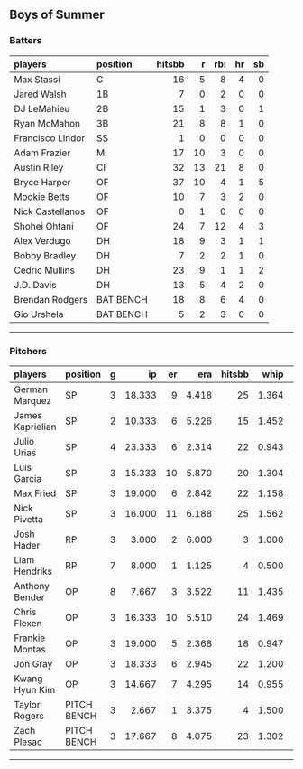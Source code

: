 ## Boys of Summer

### Batters

 
|players          |position  | hitsbb|  r| rbi| hr| sb| 
|:----------------|:---------|------:|--:|---:|--:|--:| 
|Max Stassi       |C         |     16|  5|   8|  4|  0| 
|Jared Walsh      |1B        |      7|  0|   2|  0|  0| 
|DJ LeMahieu      |2B        |     15|  1|   3|  0|  1| 
|Ryan McMahon     |3B        |     21|  8|   8|  1|  0| 
|Francisco Lindor |SS        |      1|  0|   0|  0|  0| 
|Adam Frazier     |MI        |     17| 10|   3|  0|  0| 
|Austin Riley     |CI        |     32| 13|  21|  8|  0| 
|Bryce Harper     |OF        |     37| 10|   4|  1|  5| 
|Mookie Betts     |OF        |     10|  7|   3|  2|  0| 
|Nick Castellanos |OF        |      0|  1|   0|  0|  0| 
|Shohei Ohtani    |OF        |     24|  7|  12|  4|  3| 
|Alex Verdugo     |DH        |     18|  9|   3|  1|  1| 
|Bobby Bradley    |DH        |      7|  2|   2|  1|  0| 
|Cedric Mullins   |DH        |     23|  9|   1|  1|  2| 
|J.D. Davis       |DH        |     13|  5|   4|  2|  0| 
|Brendan Rodgers  |BAT BENCH |     18|  8|   6|  4|  0| 
|Gio Urshela      |BAT BENCH |      5|  2|   3|  0|  0| 

* * *

### Pitchers

 
|players          |position    |  g|     ip| er|   era| hitsbb|  whip| so|  w| sv| 
|:----------------|:-----------|--:|------:|--:|-----:|------:|-----:|--:|--:|--:| 
|German Marquez   |SP          |  3| 18.333|  9| 4.418|     25| 1.364| 20|  1|  0| 
|James Kaprielian |SP          |  2| 10.333|  6| 5.226|     15| 1.452| 13|  1|  0| 
|Julio Urias      |SP          |  4| 23.333|  6| 2.314|     22| 0.943| 20|  2|  0| 
|Luis Garcia      |SP          |  3| 15.333| 10| 5.870|     20| 1.304| 24|  1|  0| 
|Max Fried        |SP          |  3| 19.000|  6| 2.842|     22| 1.158| 22|  1|  0| 
|Nick Pivetta     |SP          |  3| 16.000| 11| 6.188|     25| 1.562| 13|  1|  0| 
|Josh Hader       |RP          |  3|  3.000|  2| 6.000|      3| 1.000|  4|  0|  1| 
|Liam Hendriks    |RP          |  7|  8.000|  1| 1.125|      4| 0.500| 12|  1|  3| 
|Anthony Bender   |OP          |  8|  7.667|  3| 3.522|     11| 1.435|  9|  1|  0| 
|Chris Flexen     |OP          |  3| 16.333| 10| 5.510|     24| 1.469|  6|  1|  0| 
|Frankie Montas   |OP          |  3| 19.000|  5| 2.368|     18| 0.947| 27|  1|  0| 
|Jon Gray         |OP          |  3| 18.333|  6| 2.945|     22| 1.200| 15|  1|  0| 
|Kwang Hyun Kim   |OP          |  3| 14.667|  7| 4.295|     14| 0.955|  8|  2|  0| 
|Taylor Rogers    |PITCH BENCH |  3|  2.667|  1| 3.375|      4| 1.500|  5|  0|  1| 
|Zach Plesac      |PITCH BENCH |  3| 17.667|  8| 4.075|     23| 1.302| 10|  2|  0| 


* * *


